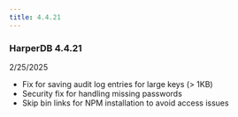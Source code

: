 ```yaml
---
title: 4.4.21
---
```


### HarperDB 4.4.21

2/25/2025

- Fix for saving audit log entries for large keys (> 1KB)
- Security fix for handling missing passwords
- Skip bin links for NPM installation to avoid access issues
